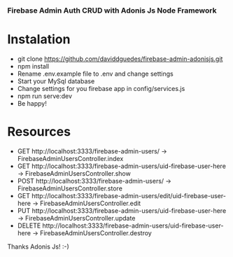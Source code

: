 ### Firebase Admin Auth CRUD with Adonis Js Node Framework

# Instalation

* git clone https://github.com/daviddguedes/firebase-admin-adonisjs.git
* npm install
* Rename .env.example file to .env and change settings
* Start your MySql database
* Change settings for you firebase app in config/services.js
* npm run serve:dev
* Be happy!

# Resources

* GET http://localhost:3333/firebase-admin-users/ -> FirebaseAdminUsersController.index
* GET http://localhost:3333/firebase-admin-users/uid-firebase-user-here -> FirebaseAdminUsersController.show
* POST http://localhost:3333/firebase-admin-users/ -> FirebaseAdminUsersController.store
* GET http://localhost:3333/firebase-admin-users/edit/uid-firebase-user-here -> FirebaseAdminUsersController.edit
* PUT http://localhost:3333/firebase-admin-users/uid-firebase-user-here -> FirebaseAdminUsersController.update
* DELETE http://localhost:3333/firebase-admin-users/uid-firebase-user-here -> FirebaseAdminUsersController.destroy


Thanks Adonis Js! :-)

